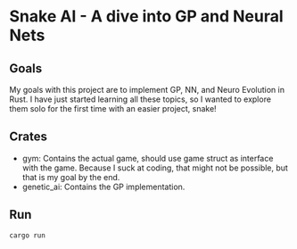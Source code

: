 # Snake AI - A dive into GP and Neural Nets

## Goals

My goals with this project are to implement GP, NN, and Neuro Evolution in Rust.
I have just started learning all these topics, so I wanted to explore them solo
for the first time with an easier project, snake!

## Crates

- gym: Contains the actual game, should use game struct as interface with the game.
  Because I suck at coding, that might not be possible, but that is my goal by the end.
- genetic_ai: Contains the GP implementation.

## Run

```
cargo run
```
